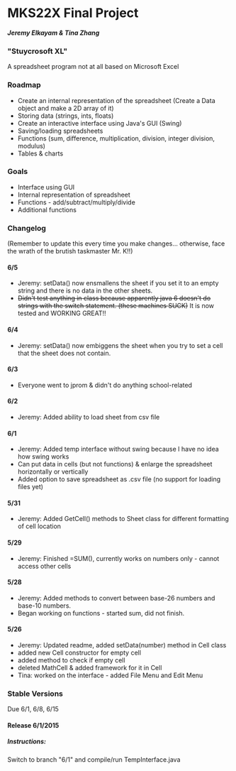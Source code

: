 # MKS22X Final Project
**_Jeremy Elkayam & Tina Zhang_**

### "Stuycrosoft XL"
A spreadsheet program not at all based on Microsoft Excel

### Roadmap
- Create an internal representation of the spreadsheet (Create a Data object and make a 2D array of it)
- Storing data (strings, ints, floats)
- Create an interactive interface using Java's GUI (Swing)
- Saving/loading spreadsheets
- Functions (sum, difference, multiplication, division, integer division, modulus)
- Tables & charts

### Goals
- Interface using GUI
- Internal representation of spreadsheet
- Functions - add/subtract/multiply/divide 
- Additional functions

### Changelog
(Remember to update this every time you make changes... otherwise, face the wrath of the brutish taskmaster Mr. K!!)

#### 6/5
- Jeremy: setData() now ensmallens the sheet if you set it to an empty string and there is no data in the other sheets.
- ~~Didn't test anything in class because apparently java 6 doesn't do strings with the switch statement. (these machines SUCK)~~ It is now tested and WORKING GREAT!!

#### 6/4
- Jeremy: setData() now embiggens the sheet when you try to set a cell that the sheet does not contain. 

#### 6/3
- Everyone went to jprom & didn't do anything school-related

#### 6/2
- Jeremy: Added ability to load sheet from csv file

#### 6/1
- Jeremy: Added temp interface without swing because I have no idea how swing works
- Can put data in cells (but not functions) & enlarge the spreadsheet horizontally or vertically
- Added option to save spreadsheet as .csv file (no support for loading files yet)

#### 5/31
- Jeremy: Added GetCell() methods to Sheet class for different formatting of cell location

#### 5/29
- Jeremy: Finished =SUM(), currently works on numbers only - cannot access other cells

#### 5/28
- Jeremy: Added methods to convert between base-26 numbers and base-10 numbers.
- Began working on functions - started sum, did not finish.

#### 5/26
- Jeremy: Updated readme, added setData(number) method in Cell class
- added new Cell constructor for empty cell
- added method to check if empty cell
- deleted MathCell & added framework for it in Cell
- Tina: worked on the interface - added File Menu and Edit Menu

### Stable Versions
Due 6/1, 6/8, 6/15

#### Release 6/1/2015
##### Instructions:
Switch to branch "6/1" and compile/run TempInterface.java
